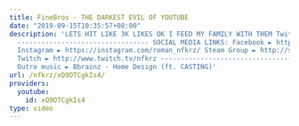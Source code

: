 ```yaml
---
title: FineBros - THE DARKEST EVIL OF YOUTUBE
date: "2019-09-15T10:35:57+08:00"
description: 'LETS HIT LIKE 3K LIKES OK I FEED MY FAMILY WITH THEM Twitter ► https://twitter.com/NFKRZ
  --------------------------------- SOCIAL MEDIA LINKS: Facebook ► https://www.facebook.com/NFKRZ1
  Instagram ► https://instagram.com/roman_nfkrz/ Steam Group ► http://steamcommunity.com/groups/nfkrzgroup
  Twitch ► http://www.twitch.tv/nfkrz --------------------------------- Music: ---------------------------------
  Outro music ► Bbrainz - Home Design (ft. CASTING)'
url: /nfkrz/xQ9DTCgkIs4/
providers:
  youtube:
    id: xQ9DTCgkIs4
type: video
---
```

